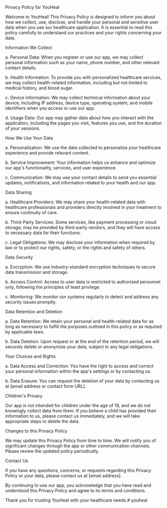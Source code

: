Privacy Policy for YouHeal

 

Welcome to YouHeal! This Privacy Policy is designed to inform you about how we collect, use, disclose, and handle your personal and sensitive user data when you use our healthcare application. It is essential to read this policy carefully to understand our practices and your rights concerning your data.

 

Information We Collect

a. Personal Data: When you register or use our app, we may collect personal information such as your name, phone number, and other relevant contact details.

b. Health Information: To provide you with personalized healthcare services, we may collect health-related information, including but not limited to medical history, and blood sugar.

c. Device Information: We may collect technical information about your device, including IP address, device type, operating system, and mobile identifiers when you access or use our app.

d. Usage Data: Our app may gather data about how you interact with the application, including the pages you visit, features you use, and the duration of your sessions.

 

How We Use Your Data

a. Personalization: We use the data collected to personalize your healthcare experience and provide relevant content.

b. Service Improvement: Your information helps us enhance and optimize our app's functionality, services, and user experience.

c. Communication: We may use your contact details to send you essential updates, notifications, and information related to your health and our app.

 

Data Sharing

a. Healthcare Providers: We may share your health-related data with healthcare professionals and providers directly involved in your treatment to ensure continuity of care.

b. Third-Party Services: Some services, like payment processing or cloud storage, may be provided by third-party vendors, and they will have access to necessary data for their functions.

c. Legal Obligations: We may disclose your information when required by law or to protect our rights, safety, or the rights and safety of others.

 

Data Security

a. Encryption: We use industry-standard encryption techniques to secure data transmission and storage.

b. Access Control: Access to user data is restricted to authorized personnel only, following the principles of least privilege.

c. Monitoring: We monitor our systems regularly to detect and address any security issues promptly.

 

Data Retention and Deletion

a. Data Retention: We retain your personal and health-related data for as long as necessary to fulfill the purposes outlined in this policy or as required by applicable laws.

b. Data Deletion: Upon request or at the end of the retention period, we will securely delete or anonymize your data, subject to any legal obligations.

 

Your Choices and Rights

a. Data Access and Correction: You have the right to access and correct your personal information within the app's settings or by contacting us.

b. Data Erasure: You can request the deletion of your data by contacting us at [email address or contact form URL].

 

Children's Privacy

Our app is not intended for children under the age of 18, and we do not knowingly collect data from them. If you believe a child has provided their information to us, please contact us immediately, and we will take appropriate steps to delete the data.

 

Changes to this Privacy Policy

We may update this Privacy Policy from time to time. We will notify you of significant changes through the app or other communication channels. Please review the updated policy periodically.

 

Contact Us

If you have any questions, concerns, or requests regarding this Privacy Policy or your data, please contact us at [email address].

 

By continuing to use our app, you acknowledge that you have read and understood this Privacy Policy and agree to its terms and conditions.

 

Thank you for trusting YouHeal with your healthcare needs.# youheal
